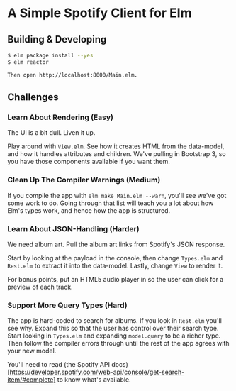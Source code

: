 # A Simple Spotify Client for Elm

## Building & Developing

``` sh
$ elm package install --yes
$ elm reactor

Then open http://localhost:8000/Main.elm.
```

## Challenges

### Learn About Rendering (Easy)

The UI is a bit dull. Liven it up.

Play around with `View.elm`. See how it creates HTML from the
data-model, and how it handles attributes and children. We've pulling
in Bootstrap 3, so you have those components available if you want
them.

### Clean Up The Compiler Warnings (Medium)

If you compile the app with `elm make Main.elm --warn`, you'll see
we've got some work to do. Going through that list will teach you a
lot about how Elm's types work, and hence how the app is structured.

### Learn About JSON-Handling (Harder)

We need album art. Pull the album art links from Spotify's JSON
response.

Start by looking at the payload in the console, then change
`Types.elm` and `Rest.elm` to extract it into the data-model. Lastly,
change `View` to render it.

For bonus points, put an HTML5 audio player in so the user can click
for a preview of each track.

### Support More Query Types (Hard)

The app is hard-coded to search for albums. If you look in `Rest.elm`
you'll see why. Expand this so that the user has control over their
search type. Start looking in `Types.elm` and expanding `model.query`
to be a richer type. Then follow the compiler errors through until the
rest of the app agrees with your new model.

You'll need to read (the Spotify API docs)[https://developer.spotify.com/web-api/console/get-search-item/#complete] to know what's available.

